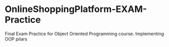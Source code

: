# OnlineShoppingPlatform-EXAM-Practice
 Final Exam Practice for Object Oriented Programming course. Implementing OOP pilars
